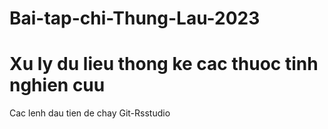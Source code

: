 # Bai-tap-chi-Thung-Lau-2023
# Xu ly du lieu thong ke cac thuoc tinh nghien cuu
Cac lenh dau tien de chay Git-Rsstudio
